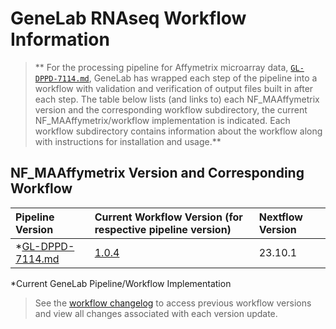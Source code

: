 # GeneLab RNAseq Workflow Information

> ** For the processing pipeline for Affymetrix microarray data,
[`GL-DPPD-7114.md`](../Pipeline_GL-DPPD-7114_Versions/GL-DPPD-7114.md),
GeneLab has wrapped each step of the pipeline into a workflow with validation and verification of output files built in after each step. The table below lists (and links to) each NF_MAAffymetrix version and the corresponding workflow subdirectory, the current NF_MAAffymetrix/workflow implementation is indicated. Each workflow subdirectory contains information about the workflow along with instructions for installation and usage.**  

## NF_MAAffymetrix Version and Corresponding Workflow

|Pipeline Version|Current Workflow Version (for respective pipeline version)|Nextflow Version|
|:---------------|:---------------------------------------------------------|:---------------|
|*[GL-DPPD-7114.md](../Pipeline_GL-DPPD-7114_Versions/GL-DPPD-7114.md)|[1.0.4](NF_MAAffymetrix)|23.10.1|

*Current GeneLab Pipeline/Workflow Implementation

> See the [workflow changelog](NF_MAAffymetrix/CHANGELOG.md) to access previous workflow versions and view all changes associated with each version update. 
